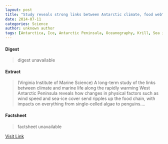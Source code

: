 ```yaml
---
layout: post
title: "Study reveals strong links between Antarctic climate, food web"
date: 2014-07-11
categories: Science
author: unknown author
tags: [Antarctica, Ice, Antarctic Peninsula, Oceanography, Krill, Sea ice, Adlie penguin, Wind, Sea, Phytoplankton, Water, American Association for the Advancement of Science, Algal bloom, Ocean, Applied and interdisciplinary physics, Systems ecology, Hydrography, Oceans, Nature, Environmental science, Natural environment, Physical geography, Earth sciences]
---
```



#### Digest
>digest unavailable

#### Extract
>(Virginia Institute of Marine Science) A long-term study of the links between climate and marine life along the rapidly warming West Antarctic Peninsula reveals how changes in physical factors such as wind speed and sea-ice cover send ripples up the food chain, with impacts on everything from single-celled algae to penguins....

#### Factsheet
>factsheet unavailable

[Visit Link](http://www.eurekalert.org/pub_releases/2014-07/viom-srs070714.php)


